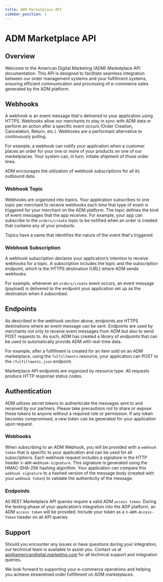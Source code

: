 ```yaml
---
title: ADM Marketplace API
sidebar_position: 1
---
```


# ADM Marketplace API

## Overview

Welcome to the American Digital Marketing (ADM) Marketplace API documentation. This API is designed to facilitate seamless integration between our order management systems and your fulfillment systems, ensuring efficient communication and processing of e-commerce sales generated by the ADM platform.

## Webhooks

A webhook is an event message that's delivered to your application using HTTPS. Webhooks allow our merchants to stay in sync with ADM data or perform an action after a specific event occurs (Order Creation, Cancelation, Return, etc.). Webhooks are a performant alternative to continuously polling.

For example, a webhook can notify your application when a customer places an order for your one or more of your products on one of our marketplaces. Your system can, in turn, initiate shipment of those order lines.

ADM encourages the utilization of webhook subscriptions for all its outbound data.

### Webhook Topic

Webhooks are organized into topics. Your application subscribes to one topic per merchant to receive webhooks each time that type of event is triggered for your merchant on the ADM platform. The topic defines the kind of event messages that the app receives. For example, your app can subscribe to the `orders/create` topic to be notified when an order is created that contains any of your products.

Topics have a name that identifies the nature of the event that's triggered.

### Webhook Subscription

A webhook subscription declares your application’s intention to receive webhooks for a topic. A subscription includes the topic and the subscription endpoint, which is the HTTPS destination (URL) where ADM sends webhooks.

For example, whenever an `orders/create` event occurs, an event message (payload) is delivered to the endpoint your application set up as the destination when it subscribed.

## Endpoints

As described in the webhook section above, endpoints are HTTPS destinations where an event message can be sent. Endpoints are used by merchants not only to receive event messages from ADM but also to send POST requests to. As such, ADM has created a library of endpoints that can be used to automatically provide ADM with real-time data.

For example, after a fulfillment is created for an item sold on an ADM marketplace, using the `fulfillments` resource, your application can POST to the `/fulfillments.json` endpoint.

Marketplace API endpoints are organized by resource type. All requests produce HTTP response status codes.

## Authentication
ADM utilizes secret tokens to authenticate the messages sent to and received by our partners. Please take precautions not to share or expose these tokens to anyone without a required role or permission. If any token becomes compromised, a new token can be generated for your application upon request.

### Webhooks
When subscribing to an ADM Webhook, you will be provided with a `webhook token` that is specific to your application and can be used for all subscriptions. Each webhook request includes a signature in the HTTP header `X-ADM-Webhook-Signature`. This signature is generated using the HMAC-SHA-256 hashing algorithm.
Your application can compare this `webhook signature` to a hashed version of the message body (created with your `webhook token`) to validate the authenticity of the message.

### Endpoints
All REST Marketplace API queries require a valid ADM `access token`. During the testing phase of your application’s integration into the ADP platform, an ADM `access token` will be provided.
Include your token as a `X-ADM-Access-Token` header on all API queries.

## Support

Should you encounter any issues or have questions during your integration, our technical team is available to assist you. Contact us at [api@americandigital.marketing.com](mailto:api@americandigital.marketing.com) for all technical support and integration queries.

We look forward to supporting your e-commerce operations and helping you achieve streamlined order fulfillment on ADM marketplaces.

